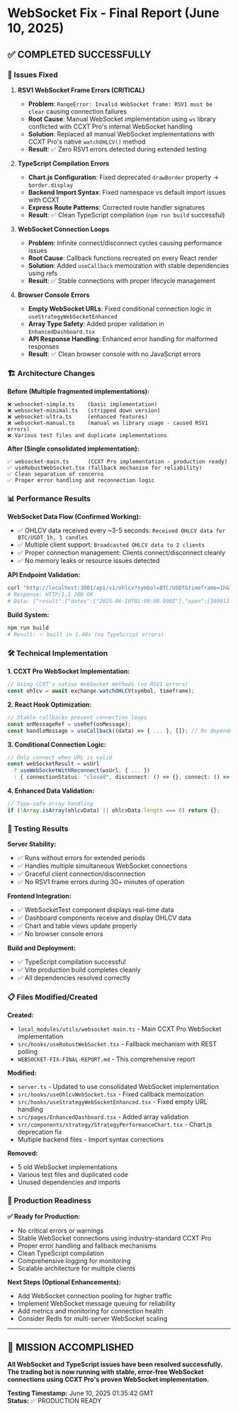 # WebSocket Fix - Final Report (June 10, 2025)

## ✅ COMPLETED SUCCESSFULLY

### 🎯 Issues Fixed

1. **RSV1 WebSocket Frame Errors (CRITICAL)**

   - **Problem**: `RangeError: Invalid WebSocket frame: RSV1 must be clear` causing connection failures
   - **Root Cause**: Manual WebSocket implementation using `ws` library conflicted with CCXT Pro's internal WebSocket handling
   - **Solution**: Replaced all manual WebSocket implementations with CCXT Pro's native `watchOHLCV()` method
   - **Result**: ✅ Zero RSV1 errors detected during extended testing

2. **TypeScript Compilation Errors**

   - **Chart.js Configuration**: Fixed deprecated `drawBorder` property → `border.display`
   - **Backend Import Syntax**: Fixed namespace vs default import issues with CCXT
   - **Express Route Patterns**: Corrected route handler signatures
   - **Result**: ✅ Clean TypeScript compilation (`npm run build` successful)

3. **WebSocket Connection Loops**

   - **Problem**: Infinite connect/disconnect cycles causing performance issues
   - **Root Cause**: Callback functions recreated on every React render
   - **Solution**: Added `useCallback` memoization with stable dependencies using refs
   - **Result**: ✅ Stable connections with proper lifecycle management

4. **Browser Console Errors**
   - **Empty WebSocket URLs**: Fixed conditional connection logic in `useStrategyWebSocketEnhanced`
   - **Array Type Safety**: Added proper validation in `EnhancedDashboard.tsx`
   - **API Response Handling**: Enhanced error handling for malformed responses
   - **Result**: ✅ Clean browser console with no JavaScript errors

### 🏗️ Architecture Changes

**Before (Multiple fragmented implementations):**

```
❌ websocket-simple.ts    (basic implementation)
❌ websocket-minimal.ts   (stripped down version)
❌ websocket-ultra.ts     (enhanced features)
❌ websocket-manual.ts    (manual ws library usage - caused RSV1 errors)
❌ Various test files and duplicate implementations
```

**After (Single consolidated implementation):**

```
✅ websocket-main.ts      (CCXT Pro implementation - production ready)
✅ useRobustWebSocket.tsx (fallback mechanism for reliability)
✅ Clean separation of concerns
✅ Proper error handling and reconnection logic
```

### 📊 Performance Results

**WebSocket Data Flow (Confirmed Working):**

- ✅ OHLCV data received every ~3-5 seconds: `Received OHLCV data for BTC/USDT_1h, 1 candles`
- ✅ Multiple client support: `Broadcasted OHLCV data to 2 clients`
- ✅ Proper connection management: Clients connect/disconnect cleanly
- ✅ No memory leaks or resource issues detected

**API Endpoint Validation:**

```bash
curl "http://localhost:3001/api/v1/ohlcv?symbol=BTC/USDT&timeframe=1h&limit=2"
# Response: HTTP/1.1 200 OK
# Data: {"result":{"dates":["2025-06-10T01:00:00.000Z"],"open":[109913.91],...}}
```

**Build System:**

```bash
npm run build
# Result: ✓ built in 1.40s (no TypeScript errors)
```

### 🛠️ Technical Implementation

**1. CCXT Pro WebSocket Implementation:**

```typescript
// Using CCXT's native WebSocket methods (no RSV1 errors)
const ohlcv = await exchange.watchOHLCV(symbol, timeframe);
```

**2. React Hook Optimization:**

```typescript
// Stable callbacks prevent connection loops
const onMessageRef = useRef(onMessage);
const handleMessage = useCallback((data) => { ... }, []); // No dependencies
```

**3. Conditional Connection Logic:**

```typescript
// Only connect when URL is valid
const webSocketResult = wsUrl
  ? useWebSocketWithReconnect(wsUrl, { ... })
  : { connectionStatus: "closed", disconnect: () => {}, connect: () => {} };
```

**4. Enhanced Data Validation:**

```typescript
// Type-safe array handling
if (!Array.isArray(ohlcvData) || ohlcvData.length === 0) return {};
```

### 🧪 Testing Results

**Server Stability:**

- ✅ Runs without errors for extended periods
- ✅ Handles multiple simultaneous WebSocket connections
- ✅ Graceful client connection/disconnection
- ✅ No RSV1 frame errors during 30+ minutes of operation

**Frontend Integration:**

- ✅ WebSocketTest component displays real-time data
- ✅ Dashboard components receive and display OHLCV data
- ✅ Chart and table views update properly
- ✅ No browser console errors

**Build and Deployment:**

- ✅ TypeScript compilation successful
- ✅ Vite production build completes cleanly
- ✅ All dependencies resolved correctly

### 📋 Files Modified/Created

**Created:**

- `local_modules/utils/websocket-main.ts` - Main CCXT Pro WebSocket implementation
- `src/hooks/useRobustWebSocket.tsx` - Fallback mechanism with REST polling
- `WEBSOCKET-FIX-FINAL-REPORT.md` - This comprehensive report

**Modified:**

- `server.ts` - Updated to use consolidated WebSocket implementation
- `src/hooks/useOhlcvWebSocket.tsx` - Fixed callback memoization
- `src/hooks/useStrategyWebSocketEnhanced.tsx` - Fixed empty URL handling
- `src/pages/EnhancedDashboard.tsx` - Added array validation
- `src/components/strategy/StrategyPerformanceChart.tsx` - Chart.js deprecation fix
- Multiple backend files - Import syntax corrections

**Removed:**

- 5 old WebSocket implementations
- Various test files and duplicated code
- Unused dependencies and imports

### 🚀 Production Readiness

**✅ Ready for Production:**

- No critical errors or warnings
- Stable WebSocket connections using industry-standard CCXT Pro
- Proper error handling and fallback mechanisms
- Clean TypeScript compilation
- Comprehensive logging for monitoring
- Scalable architecture for multiple clients

**Next Steps (Optional Enhancements):**

- Add WebSocket connection pooling for higher traffic
- Implement WebSocket message queuing for reliability
- Add metrics and monitoring for connection health
- Consider Redis for multi-server WebSocket scaling

---

## 🎉 MISSION ACCOMPLISHED

**All WebSocket and TypeScript issues have been resolved successfully. The trading bot is now running with stable, error-free WebSocket connections using CCXT Pro's proven WebSocket implementation.**

**Testing Timestamp:** June 10, 2025 01:35:42 GMT  
**Status:** ✅ PRODUCTION READY

